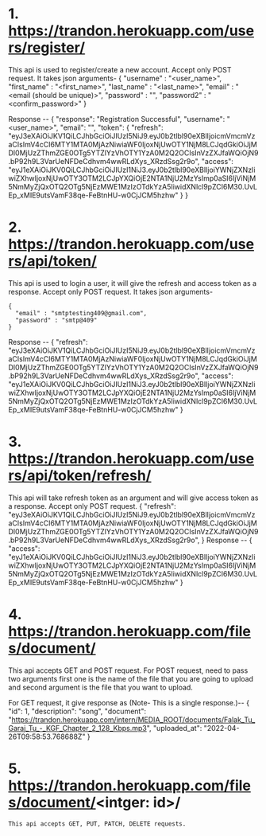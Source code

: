 # 1. https://trandon.herokuapp.com/users/register/
This api is used to register/create a new account. Accept only POST request. It takes json arguments-
  {
    "username" : "<user_name>",
    "first_name" : "<first_name>",
    "last_name" : "<last_name>",
    "email" : "<email (should be unique)>",
    "password" : "<password>",
    "password2" : "<confirm_password>"
  }
  
Response --
    {
      "response": "Registration Successful",
      "username": "<user_name>",
      "email": "<email>",
      "token": {
          "refresh": "eyJ3eXAiOiJKV1QiLCJhbGciOiJIUzI5NiJ9.eyJ0b2tlbl90eXBlIjoicmVmcmVzaCIsImV4cCI6MTY1MTA0MjAzNiwiaWF0IjoxNjUwOTY1NjM8LCJqdGkiOiJjMDI0MjUzZThmZGE0OTg5YTZlYzVhOTY1YzA0M2Q2OCIsInVzZXJfaWQiOjN9.bP92h9L3VarUeNFDeCdhvm4wwRLdXys_XRzdSsg2r9o",
          "access": "eyJ1eXAiOiJKV0QiLCJhbGciOiJIUzI1NiJ3.eyJ0b2tlbl90eXBlIjoiYWNjZXNzIiwiZXhwIjoxNjUwOTY3OTM2LCJpYXQiOjE2NTA1NjU2MzYsImp0aSI6IjViNjM5NmMyZjQxOTQ2OTg5NjEzMWE1MzIzOTdkYzA5IiwidXNlcl9pZCI6M30.UvLEp_xMIE9utsVamF38qe-FeBtnHU-w0CjJCM5hzhw"
         }
     }
  
# 2. https://trandon.herokuapp.com/users/api/token/
  This api is used to login a user, it will give the refresh and access token as a response. Accept only POST request. It takes json arguments-
  
    {
      "email" : "smtptesting409@gmail.com",
      "password" : "smtp@409"
    }
Response --
    {
      "refresh": "eyJ3eXAiOiJKV1QiLCJhbGciOiJIUzI5NiJ9.eyJ0b2tlbl90eXBlIjoicmVmcmVzaCIsImV4cCI6MTY1MTA0MjAzNiwiaWF0IjoxNjUwOTY1NjM8LCJqdGkiOiJjMDI0MjUzZThmZGE0OTg5YTZlYzVhOTY1YzA0M2Q2OCIsInVzZXJfaWQiOjN9.bP92h9L3VarUeNFDeCdhvm4wwRLdXys_XRzdSsg2r9o",
      "access": "eyJ1eXAiOiJKV0QiLCJhbGciOiJIUzI1NiJ3.eyJ0b2tlbl90eXBlIjoiYWNjZXNzIiwiZXhwIjoxNjUwOTY3OTM2LCJpYXQiOjE2NTA1NjU2MzYsImp0aSI6IjViNjM5NmMyZjQxOTQ2OTg5NjEzMWE1MzIzOTdkYzA5IiwidXNlcl9pZCI6M30.UvLEp_xMIE9utsVamF38qe-FeBtnHU-w0CjJCM5hzhw"
    }

 # 3. https://trandon.herokuapp.com/users/api/token/refresh/
  This api will take refresh token as an argument and will give access token as a response. Accept only POST request.
    {
      "refresh": "eyJ3eXAiOiJKV1QiLCJhbGciOiJIUzI5NiJ9.eyJ0b2tlbl90eXBlIjoicmVmcmVzaCIsImV4cCI6MTY1MTA0MjAzNiwiaWF0IjoxNjUwOTY1NjM8LCJqdGkiOiJjMDI0MjUzZThmZGE0OTg5YTZlYzVhOTY1YzA0M2Q2OCIsInVzZXJfaWQiOjN9.bP92h9L3VarUeNFDeCdhvm4wwRLdXys_XRzdSsg2r9o",
    }
  Response --
    {
      "access": "eyJ1eXAiOiJKV0QiLCJhbGciOiJIUzI1NiJ3.eyJ0b2tlbl90eXBlIjoiYWNjZXNzIiwiZXhwIjoxNjUwOTY3OTM2LCJpYXQiOjE2NTA1NjU2MzYsImp0aSI6IjViNjM5NmMyZjQxOTQ2OTg5NjEzMWE1MzIzOTdkYzA5IiwidXNlcl9pZCI6M30.UvLEp_xMIE9utsVamF38qe-FeBtnHU-w0CjJCM5hzhw"
    }
  
# 4. https://trandon.herokuapp.com/files/document/
  
  This api accepts GET and POST request.
  For POST request, need to pass two arguments first one is the name of the file that you are going to upload and second argument is the file that you want to upload.
  
  For GET request, it give response as (Note- This is a single response.)--
    {
      "id": 1,
      "description": "song",
      "document": "https://trandon.herokuapp.com/intern/MEDIA_ROOT/documents/Falak_Tu_Garaj_Tu_-_KGF_Chapter_2_128_Kbps.mp3",
      "uploaded_at": "2022-04-26T09:58:53.768688Z"
    }
  
  # 5. https://trandon.herokuapp.com/files/document/<intger: id>/
    This api accepts GET, PUT, PATCH, DELETE requests.
  
